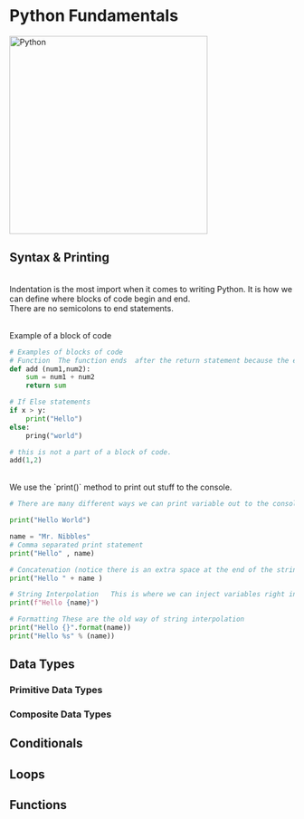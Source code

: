 # Python Fundamentals

<img src="https://github.com/adion81/python_lectures/blob/master/assets/python.png" alt="Python" width="350px" > 


## Syntax & Printing
<br>
Indentation is the most import when it comes to writing Python.  It is how we can define where blocks of code begin and end.<br>
There are no semicolons to end statements.<br>
<br>

Example of a block of code
```py
# Examples of blocks of code
# Function  The function ends  after the return statement because the endentation stops on that line.
def add (num1,num2):
    sum = num1 + num2
    return sum

# If Else statements
if x > y:
    print("Hello")
else:
    pring("world")

# this is not a part of a block of code.
add(1,2)
```
<br>
We use the `print()` method to print out stuff to the console.


```py
# There are many different ways we can print variable out to the console.

print("Hello World")

name = "Mr. Nibbles"
# Comma separated print statement
print("Hello" , name)

# Concatenation (notice there is an extra space at the end of the string)
print("Hello " + name )

# String Interpolation   This is where we can inject variables right into the string.
print(f"Hello {name}")

# Formatting These are the old way of string interpolation
print("Hello {}".format(name))
print("Hello %s" % (name))
```

## Data Types

### Primitive Data Types

### Composite Data Types

## Conditionals

## Loops

## Functions

